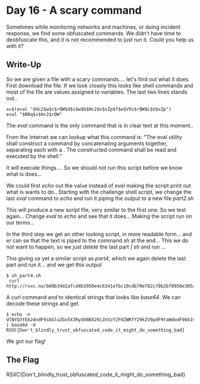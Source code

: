 # Day 16 - A scary command

Sometimes while monitoring networks and machines, or doing incident response, we find some obfuscated commands. We didn't have time to deobfuscate this, and it is not recommended to just run it. Could you help us with it?

## Write-Up
So we are given a file with a scary commands.... let's find out what it does. First download the file. If we look closely this looks like shell commands and most of the file are values assigned to variables. The last two lines stands out..

```
x=$(eval "$Hc2$w$c$rQW$d$s$w$b$Hc2$v$xZp$f$w$V9z$rQW$L$U$xZp")
eval "$N0q$x$Hc2$rQW"
```

The *eval* command is the only command that is in clear text at this moment..

From the Internet we can lookup what this command is: "The  eval  utility  shall  construct a command by concatenating arguments together, separating each with a <space>. The constructed command shall be read and executed by the shell."

It will execute things.... So we should not run this script before we know what is does...

We could first *echo* out the value instead of *eval* making the script print out what is wants to do.. Starting with the challenge shell script, we change the last *eval* command to *echo* and run it piping the output to a new file *part2.sh*

This will produce a new script file, very similar to the first one. So we test again... Change *eval* to *echo* and see that it does... Making the script run on our terms...

In the third step we get an other looking script, in more readable form... and er can se that the text is piped to the command *sh* at the end... This we do not want to happen, so we just delete the last part *| sh* and run ...

This giving us yet a similar script as *part4*, which we again delete the last part and run it... and we get this output

```
$ sh part4.sh            
 curl http://rsxc.no/b60b34d2afcd4b3950e4c6341efbc10cdb70e782c70b2bf8950e305ad90ebd5f/flag.txt;#UlNYQ3tEb24ndF9ibGluZGx5X3RydXN0X29iZnVzY2F0ZWRfY29kZV9pdF9taWdodF9kb19zb21ldGhpbmdfYmFkfQ==;#UlNYQ3tEb24ndF9ibGluZGx5X3RydXN0X29iZnVzY2F0ZWRfY29kZV9pdF9taWdodF9kb19zb21ldGhpbmdfYmFkfQ==
```

A *curl* command and to identical strings that looks like *base64*. We can decode these strings and get.

``` shell
$ echo -n UlNYQ3tEb24ndF9ibGluZGx5X3RydXN0X29iZnVzY2F0ZWRfY29kZV9pdF9taWdodF9kb19zb21ldGhpbmdfYmFkfQ== | base64 -d
RSXC{Don't_blindly_trust_obfuscated_code_it_might_do_something_bad}
```

We got our flag!

## The Flag
RSXC{Don't_blindly_trust_obfuscated_code_it_might_do_something_bad}